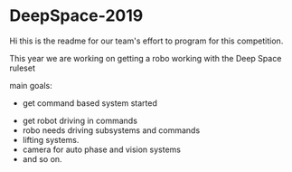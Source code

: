 # DeepSpace-2019

Hi this is the readme for our team's effort to program for this competition. 

This year we are working on getting a robo working with the Deep Space ruleset

main goals:
 + get command based system started
 - get robot driving in commands
  - robo needs driving subsystems and commands
 - lifting systems.
 - camera for auto phase and vision systems
 - and so on.
